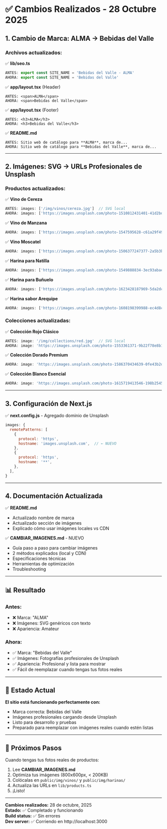 # ✅ Cambios Realizados - 28 Octubre 2025

## 1. Cambio de Marca: ALMA → Bebidas del Valle

### Archivos actualizados:

✅ **lib/seo.ts**
```typescript
ANTES: export const SITE_NAME = 'Bebidas del Valle - ALMA'
AHORA: export const SITE_NAME = 'Bebidas del Valle'
```

✅ **app/layout.tsx** (Header)
```tsx
ANTES: <span>ALMA</span>
AHORA: <span>Bebidas del Valle</span>
```

✅ **app/layout.tsx** (Footer)
```tsx
ANTES: <h3>ALMA</h3>
AHORA: <h3>Bebidas del Valle</h3>
```

✅ **README.md**
```
ANTES: Sitio web de catálogo para **ALMA**, marca de...
AHORA: Sitio web de catálogo para **Bebidas del Valle**, marca de...
```

---

## 2. Imágenes: SVG → URLs Profesionales de Unsplash

### Productos actualizados:

✅ **Vino de Cereza**
```typescript
ANTES: images: ['/img/vinos/cereza.jpg']  // SVG local
AHORA: images: ['https://images.unsplash.com/photo-1510812431401-41d2bd2722f3?w=800&h=600&fit=crop&q=80']
```

✅ **Vino de Manzana**
```typescript
AHORA: images: ['https://images.unsplash.com/photo-1547595628-c61a29f496f0?w=800&h=600&fit=crop&q=80']
```

✅ **Vino Moscatel**
```typescript
AHORA: images: ['https://images.unsplash.com/photo-1506377247377-2a5b3b417ebb?w=800&h=600&fit=crop&q=80']
```

✅ **Harina para Natilla**
```typescript
AHORA: images: ['https://images.unsplash.com/photo-1549888834-3ec93abae044?w=800&h=600&fit=crop&q=80']
```

✅ **Harina para Buñuelo**
```typescript
AHORA: images: ['https://images.unsplash.com/photo-1623428187969-5da2dcea5ebf?w=800&h=600&fit=crop&q=80']
```

✅ **Harina sabor Arequipe**
```typescript
AHORA: images: ['https://images.unsplash.com/photo-1608198399988-ec4d8c7e9a5d?w=800&h=600&fit=crop&q=80']
```

### Colecciones actualizadas:

✅ **Colección Rojo Clásico**
```typescript
ANTES: image: '/img/collections/red.jpg'  // SVG local
AHORA: image: 'https://images.unsplash.com/photo-1553361371-9b22f78e8b1d?w=1200&h=800&fit=crop&q=80'
```

✅ **Colección Dorado Premium**
```typescript
AHORA: image: 'https://images.unsplash.com/photo-1586370434639-0fe43b2d32d6?w=1200&h=800&fit=crop&q=80'
```

✅ **Colección Blanco Esencial**
```typescript
AHORA: image: 'https://images.unsplash.com/photo-1615719413546-198b25453f85?w=1200&h=800&fit=crop&q=80'
```

---

## 3. Configuración de Next.js

✅ **next.config.js** - Agregado dominio de Unsplash
```javascript
images: {
  remotePatterns: [
    {
      protocol: 'https',
      hostname: 'images.unsplash.com',  // ← NUEVO
    },
    {
      protocol: 'https',
      hostname: '**',
    },
  ],
}
```

---

## 4. Documentación Actualizada

✅ **README.md**
- Actualizado nombre de marca
- Actualizado sección de imágenes
- Explicado cómo usar imágenes locales vs CDN

✅ **CAMBIAR_IMAGENES.md** - NUEVO
- Guía paso a paso para cambiar imágenes
- 2 métodos explicados (local y CDN)
- Especificaciones técnicas
- Herramientas de optimización
- Troubleshooting

---

## 📊 Resultado

### Antes:
- ❌ Marca: "ALMA"
- ❌ Imágenes: SVG genéricos con texto
- ❌ Apariencia: Amateur

### Ahora:
- ✅ Marca: "Bebidas del Valle"
- ✅ Imágenes: Fotografías profesionales de Unsplash
- ✅ Apariencia: Profesional y lista para mostrar
- ✅ Fácil de reemplazar cuando tengas tus fotos reales

---

## 🚀 Estado Actual

**El sitio está funcionando perfectamente con:**
- Marca correcta: Bebidas del Valle
- Imágenes profesionales cargando desde Unsplash
- Listo para desarrollo y pruebas
- Preparado para reemplazar con imágenes reales cuando estén listas

---

## 📝 Próximos Pasos

Cuando tengas tus fotos reales de productos:
1. Lee **CAMBIAR_IMAGENES.md**
2. Optimiza tus imágenes (800x600px, < 200KB)
3. Colócalas en `public/img/vinos/` y `public/img/harinas/`
4. Actualiza las URLs en `lib/products.ts`
5. ¡Listo!

---

**Cambios realizados:** 28 de octubre, 2025  
**Estado:** ✅ Completado y funcionando  
**Build status:** ✅ Sin errores  
**Dev server:** ✅ Corriendo en http://localhost:3000

